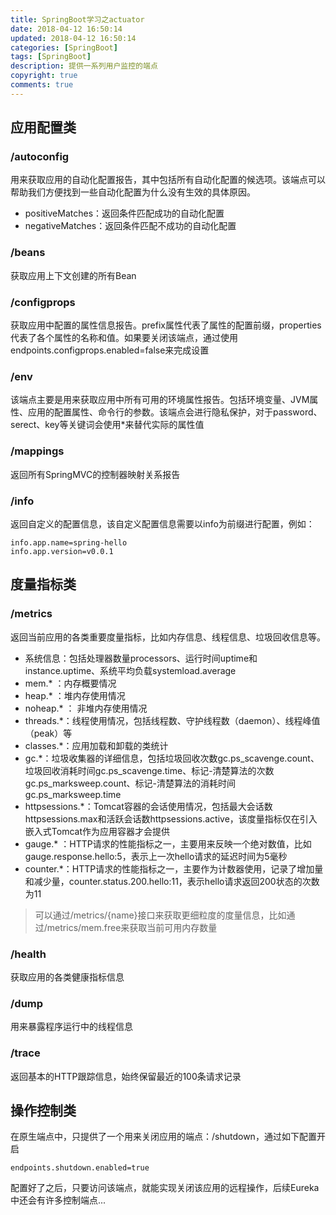 ```yaml
---
title: SpringBoot学习之actuator
date: 2018-04-12 16:50:14
updated: 2018-04-12 16:50:14
categories: [SpringBoot]
tags: [SpringBoot]
description: 提供一系列用户监控的端点
copyright: true
comments: true
---
```

<!-- more -->
## 应用配置类

### /autoconfig
用来获取应用的自动化配置报告，其中包括所有自动化配置的候选项。该端点可以帮助我们方便找到一些自动化配置为什么没有生效的具体原因。
* positiveMatches：返回条件匹配成功的自动化配置
* negativeMatches：返回条件匹配不成功的自动化配置

### /beans
获取应用上下文创建的所有Bean

### /configprops
获取应用中配置的属性信息报告。prefix属性代表了属性的配置前缀，properties代表了各个属性的名称和值。如果要关闭该端点，通过使用endpoints.configprops.enabled=false来完成设置

### /env
该端点主要是用来获取应用中所有可用的环境属性报告。包括环境变量、JVM属性、应用的配置属性、命令行的参数。该端点会进行隐私保护，对于password、serect、key等关键词会使用*来替代实际的属性值

### /mappings
返回所有SpringMVC的控制器映射关系报告

### /info
返回自定义的配置信息，该自定义配置信息需要以info为前缀进行配置，例如：
```
info.app.name=spring-hello
info.app.version=v0.0.1
```

## 度量指标类

### /metrics
返回当前应用的各类重要度量指标，比如内存信息、线程信息、垃圾回收信息等。
* 系统信息：包括处理器数量processors、运行时间uptime和instance.uptime、系统平均负载systemload.average
* mem.* ：内存概要情况
* heap.* ：堆内存使用情况
* noheap.* ： 非堆内存使用情况
* threads.*：线程使用情况，包括线程数、守护线程数（daemon）、线程峰值（peak）等
* classes.*：应用加载和卸载的类统计
* gc.*：垃圾收集器的详细信息，包括垃圾回收次数gc.ps_scavenge.count、垃圾回收消耗时间gc.ps_scavenge.time、标记-清楚算法的次数gc.ps_marksweep.count、标记-清楚算法的消耗时间gc.ps_marksweep.time
* httpsessions.*：Tomcat容器的会话使用情况，包括最大会话数httpsessions.max和活跃会话数httpsessions.active，该度量指标仅在引入嵌入式Tomcat作为应用容器才会提供
* gauge.* ：HTTP请求的性能指标之一，主要用来反映一个绝对数值，比如gauge.response.hello:5，表示上一次hello请求的延迟时间为5毫秒
* counter.*：HTTP请求的性能指标之一，主要作为计数器使用，记录了增加量和减少量，counter.status.200.hello:11，表示hello请求返回200状态的次数为11


> 可以通过/metrics/{name}接口来获取更细粒度的度量信息，比如通过/metrics/mem.free来获取当前可用内存数量

### /health
获取应用的各类健康指标信息

###  /dump
用来暴露程序运行中的线程信息

### /trace
返回基本的HTTP跟踪信息，始终保留最近的100条请求记录

## 操作控制类
在原生端点中，只提供了一个用来关闭应用的端点：/shutdown，通过如下配置开启
```
endpoints.shutdown.enabled=true
```
配置好了之后，只要访问该端点，就能实现关闭该应用的远程操作，后续Eureka中还会有许多控制端点...
